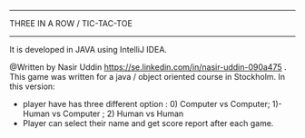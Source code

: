 

****************************
THREE IN A ROW / TIC-TAC-TOE 
****************************

 It is developed in JAVA using IntelliJ IDEA.
 
@Written by Nasir Uddin https://se.linkedin.com/in/nasir-uddin-090a475 . This game was written for a java / object oriented course in Stockholm. In this version:
- player have has three different option : 0) Computer vs Computer; 1)- Human vs Computer ; 2) Human vs Human
- Player can select their name and get score report after each game.



